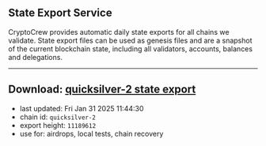 ## State Export Service
CryptoCrew provides automatic daily state exports for all chains we validate. State export files can be used as genesis files and are a snapshot of the current blockchain state, including all validators, accounts, balances and delegations.

---
**Download: [quicksilver-2 state export](https://dl-eu2.ccvalidators.com/SERVICE/quicksilver/quicksilver-2_export_11189612.json)**
---

- last updated: Fri Jan 31 2025 11:44:30
- chain id: `quicksilver-2`
- export height: `11189612`
- use for: airdrops, local tests, chain recovery
